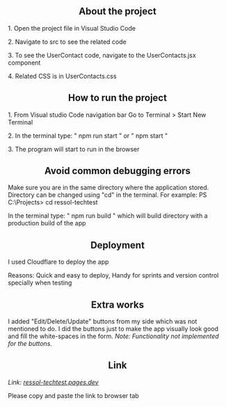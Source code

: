 
<h2 style="text-align: center;">About the project</h2>

<p>1. Open the project file in Visual Studio Code</p>
<p>2. Navigate to src to see the related code</p>
<p>3. To see the UserContact code, navigate to the UserContacts.jsx component</p>
<p>4. Related CSS is in UserContacts.css</p>

<h2 style="text-align: center;">How to run the project</h2>
<p>1. From Visual studio Code navigation bar Go to Terminal > Start New Terminal </p>
<p>2. In the terminal type: " npm run start " or " npm start "</p>
<p>3. The program will start to run in the browser</p>

<h2 style="text-align: center;">Avoid common debugging errors</h2>
<p>Make sure you are in the same directory where the application stored. Directory can be changed using "cd" in the terminal. For example: PS C:\Projects> cd ressol-techtest </p>
<p>In the terminal type: " npm run build " which will build directory with a production build of the app</p>

<h2 style="text-align: center;">Deployment</h2>
<p>I used Cloudflare to deploy the app</p>
<p>Reasons: Quick and easy to deploy, Handy for sprints and version control specially when testing </p>

<h2 style="text-align: center;">Extra works</h2>
<p>I added "Edit/Delete/Update" buttons from my side which was not mentioned to do. I did the buttons just to make the app visually look good and fill the white-spaces in the form. 
<em> Note: Functionality not implemented for the buttons. </em></p>

<h2 style="text-align: center;">Link</h2>



<p><em>Link: <a href="ressol-techtest.pages.dev">ressol-techtest.pages.dev</a></em></p>
<p>Please copy and paste the link to browser tab</p>
